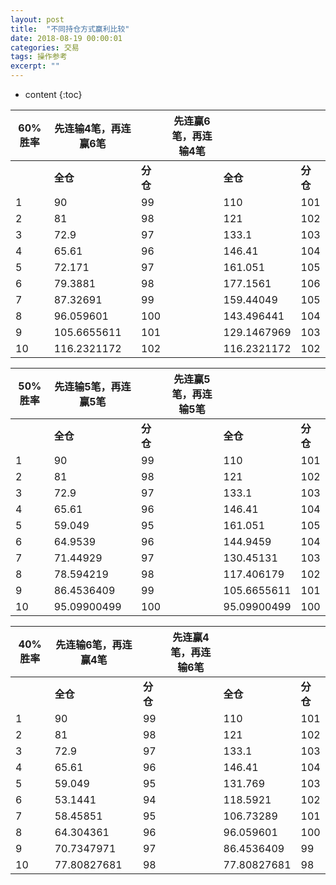 ```yaml
---
layout: post
title:  "不同持仓方式赢利比较"
date: 2018-08-19 00:00:01
categories: 交易
tags: 操作参考
excerpt: ""
---
```


* content
{:toc}


| 60%胜率 | 先连输4笔，再连赢6笔 |          | 先连赢6笔，再连输4笔 |             |          |
| ------- | -------------------- | -------- | -------------------- | ----------- | -------- |
|         | **全仓**             | **分仓** |                      | **全仓**    | **分仓** |
| 1       | 90                   | 99       |                      | 110         | 101      |
| 2       | 81                   | 98       |                      | 121         | 102      |
| 3       | 72.9                 | 97       |                      | 133.1       | 103      |
| 4       | 65.61                | 96       |                      | 146.41      | 104      |
| 5       | 72.171               | 97       |                      | 161.051     | 105      |
| 6       | 79.3881              | 98       |                      | 177.1561    | 106      |
| 7       | 87.32691             | 99       |                      | 159.44049   | 105      |
| 8       | 96.059601            | 100      |                      | 143.496441  | 104      |
| 9       | 105.6655611          | 101      |                      | 129.1467969 | 103      |
| 10      | 116.2321172          | 102      |                      | 116.2321172 | 102      |

| 50%胜率 | 先连输5笔，再连赢5笔 |          | 先连赢5笔，再连输5笔 |             |          |
| ------- | -------------------- | -------- | -------------------- | ----------- | -------- |
|         | **全仓**             | **分仓** |                      | **全仓**    | **分仓** |
| 1       | 90                   | 99       |                      | 110         | 101      |
| 2       | 81                   | 98       |                      | 121         | 102      |
| 3       | 72.9                 | 97       |                      | 133.1       | 103      |
| 4       | 65.61                | 96       |                      | 146.41      | 104      |
| 5       | 59.049               | 95       |                      | 161.051     | 105      |
| 6       | 64.9539              | 96       |                      | 144.9459    | 104      |
| 7       | 71.44929             | 97       |                      | 130.45131   | 103      |
| 8       | 78.594219            | 98       |                      | 117.406179  | 102      |
| 9       | 86.4536409           | 99       |                      | 105.6655611 | 101      |
| 10      | 95.09900499          | 100      |                      | 95.09900499 | 100      |

| 40%胜率 | 先连输6笔，再连赢4笔 |          | 先连赢4笔，再连输6笔 |             |          |
| ------- | -------------------- | -------- | -------------------- | ----------- | -------- |
|         | **全仓**             | **分仓** |                      | **全仓**    | **分仓** |
| 1       | 90                   | 99       |                      | 110         | 101      |
| 2       | 81                   | 98       |                      | 121         | 102      |
| 3       | 72.9                 | 97       |                      | 133.1       | 103      |
| 4       | 65.61                | 96       |                      | 146.41      | 104      |
| 5       | 59.049               | 95       |                      | 131.769     | 103      |
| 6       | 53.1441              | 94       |                      | 118.5921    | 102      |
| 7       | 58.45851             | 95       |                      | 106.73289   | 101      |
| 8       | 64.304361            | 96       |                      | 96.059601   | 100      |
| 9       | 70.7347971           | 97       |                      | 86.4536409  | 99       |
| 10      | 77.80827681          | 98       |                      | 77.80827681 | 98       |


